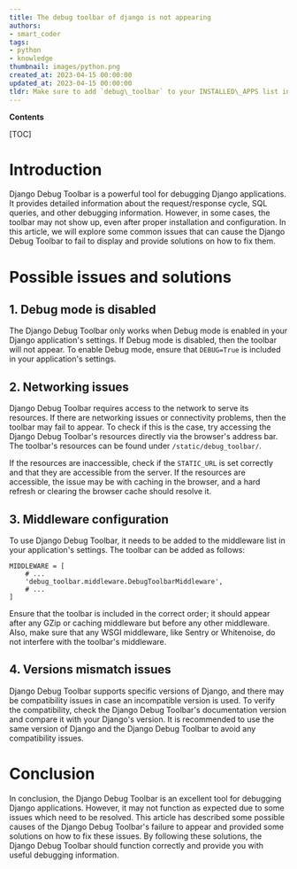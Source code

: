 ```yaml
---
title: The debug toolbar of django is not appearing
authors:
- smart_coder
tags:
- python
- knowledge
thumbnail: images/python.png
created_at: 2023-04-15 00:00:00
updated_at: 2023-04-15 00:00:00
tldr: Make sure to add `debug\_toolbar` to your INSTALLED\_APPS list in settings.py and add `debug\_toolbar.middleware.DebugToolbarMiddleware` to your MIDDLEWARE list.
---
```


**Contents**

[TOC]

# Introduction
Django Debug Toolbar is a powerful tool for debugging Django applications. It provides detailed information about the request/response cycle, SQL queries, and other debugging information. However, in some cases, the toolbar may not show up, even after proper installation and configuration. In this article, we will explore some common issues that can cause the Django Debug Toolbar to fail to display and provide solutions on how to fix them.

# Possible issues and solutions

## 1. Debug mode is disabled
 The Django Debug Toolbar only works when Debug mode is enabled in your Django application's settings. If Debug mode is disabled, then the toolbar will not appear. To enable Debug mode, ensure that `DEBUG=True` is included in your application's settings.

## 2. Networking issues
 Django Debug Toolbar requires access to the network to serve its resources. If there are networking issues or connectivity problems, then the toolbar may fail to appear. To check if this is the case, try accessing the Django Debug Toolbar's resources directly via the browser's address bar. The toolbar's resources can be found under `/static/debug_toolbar/`.

 If the resources are inaccessible, check if the `STATIC_URL` is set correctly and that they are accessible from the server. If the resources are accessible, the issue may be with caching in the browser, and a hard refresh or clearing the browser cache should resolve it.

## 3. Middleware configuration
 To use Django Debug Toolbar, it needs to be added to the middleware list in your application's settings. The toolbar can be added as follows:
```
MIDDLEWARE = [
    # ...
    'debug_toolbar.middleware.DebugToolbarMiddleware',
    # ...
]
```
 Ensure that the toolbar is included in the correct order; it should appear after any GZip or caching middleware but before any other middleware. Also, make sure that any WSGI middleware, like Sentry or Whitenoise, do not interfere with the toolbar's middleware.

## 4. Versions mismatch issues
 Django Debug Toolbar supports specific versions of Django, and there may be compatibility issues in case an incompatible version is used. To verify the compatibility, check the Django Debug Toolbar's documentation version and compare it with your Django's version. It is recommended to use the same version of Django and the Django Debug Toolbar to avoid any compatibility issues.

# Conclusion
In conclusion, the Django Debug Toolbar is an excellent tool for debugging Django applications. However, it may not function as expected due to some issues which need to be resolved. This article has described some possible causes of the Django Debug Toolbar's failure to appear and provided some solutions on how to fix these issues. By following these solutions, the Django Debug Toolbar should function correctly and provide you with useful debugging information.
